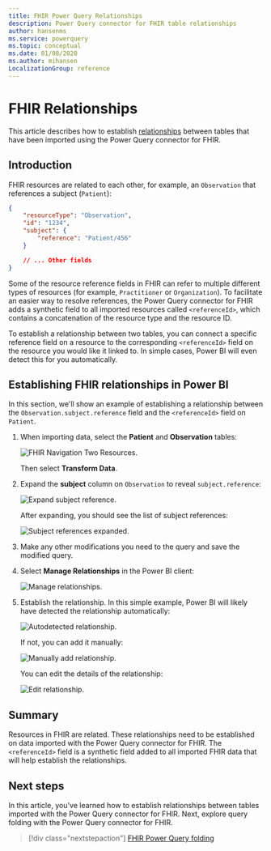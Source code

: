 ```yaml
---
title: FHIR Power Query Relationships
description: Power Query connector for FHIR table relationships
author: hansenms
ms.service: powerquery
ms.topic: conceptual
ms.date: 01/08/2020
ms.author: mihansen
LocalizationGroup: reference
---
```


# FHIR Relationships

This article describes how to establish [relationships](/power-bi/desktop-create-and-manage-relationships) between tables that have been imported using the Power Query connector for FHIR.

## Introduction

FHIR resources are related to each other, for example, an `Observation` that references a subject (`Patient`):

```json
{
    "resourceType": "Observation",
    "id": "1234",
    "subject": {
        "reference": "Patient/456"
    }

    // ... Other fields
}
```

Some of the resource reference fields in FHIR can refer to multiple different types of resources (for example, `Practitioner` or `Organization`). To facilitate an easier way to resolve references, the Power Query connector for FHIR adds a synthetic field to all imported resources called `<referenceId>`, which contains a concatenation of the resource type and the resource ID.

To establish a relationship between two tables, you can connect a specific reference field on a resource to the corresponding `<referenceId>` field on the resource you would like it linked to. In simple cases, Power BI will even detect this for you automatically.

## Establishing FHIR relationships in Power BI

In this section, we'll show an example of establishing a relationship between the `Observation.subject.reference` field and the `<referenceId>` field on `Patient`.

1. When importing data, select the **Patient** and **Observation** tables:

    ![FHIR Navigation Two Resources.](FHIR-Navigate-TwoResources.png)

    Then select **Transform Data**.

1. Expand the **subject** column on `Observation` to reveal `subject.reference`:

    ![Expand subject reference.](FHIR-ExpandSubject.png)

    After expanding, you should see the list of subject references:

    ![Subject references expanded.](FHIR-ExpandedSubjectReference.png)

1. Make any other modifications you need to the query and save the modified query.

1. Select **Manage Relationships** in the Power BI client:

    ![Manage relationships.](FHIR-ManageRelationships.png)

1. Establish the relationship. In this simple example, Power BI will likely have detected the relationship automatically:

    ![Autodetected relationship.](FHIR-RelationshipEstablished.png)

    If not, you can add it manually:

    ![Manually add relationship.](FHIR-NewRelationship.png)

    You can edit the details of the relationship:

    ![Edit relationship.](FHIR-EditRelationship.png)


## Summary

Resources in FHIR are related. These relationships need to be established on data imported with the Power Query connector for FHIR. The `<referenceId>` field is a synthetic field added to all imported FHIR data that will help establish the relationships.

## Next steps

In this article, you've learned how to establish relationships between tables imported with the Power Query connector for FHIR. Next, explore query folding with the Power Query connector for FHIR.

>[!div class="nextstepaction"]
>[FHIR Power Query folding](FHIR-QueryFolding.md)